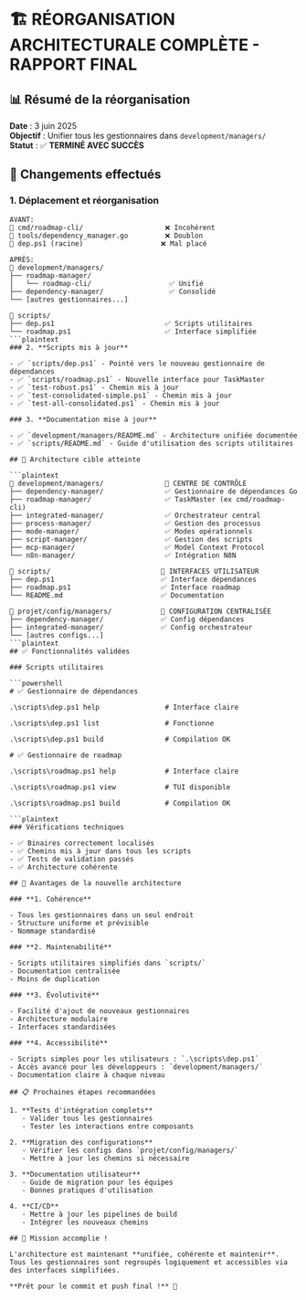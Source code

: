 # 🏗️ RÉORGANISATION ARCHITECTURALE COMPLÈTE - RAPPORT FINAL

## 📊 Résumé de la réorganisation

**Date** : 3 juin 2025  
**Objectif** : Unifier tous les gestionnaires dans `development/managers/`  
**Statut** : ✅ **TERMINÉ AVEC SUCCÈS**

## 🔄 Changements effectués

### 1. **Déplacement et réorganisation**

```plaintext
AVANT:
📁 cmd/roadmap-cli/                    ❌ Incohérent
📁 tools/dependency_manager.go         ❌ Doublon
📁 dep.ps1 (racine)                   ❌ Mal placé

APRÈS:
📁 development/managers/
├── roadmap-manager/
│   └── roadmap-cli/                   ✅ Unifié
├── dependency-manager/                ✅ Consolidé
└── [autres gestionnaires...]

📁 scripts/
├── dep.ps1                           ✅ Scripts utilitaires
└── roadmap.ps1                       ✅ Interface simplifiée
```plaintext
### 2. **Scripts mis à jour**

- ✅ `scripts/dep.ps1` - Pointé vers le nouveau gestionnaire de dépendances
- ✅ `scripts/roadmap.ps1` - Nouvelle interface pour TaskMaster
- ✅ `test-robust.ps1` - Chemin mis à jour
- ✅ `test-consolidated-simple.ps1` - Chemin mis à jour  
- ✅ `test-all-consolidated.ps1` - Chemin mis à jour

### 3. **Documentation mise à jour**

- ✅ `development/managers/README.md` - Architecture unifiée documentée
- ✅ `scripts/README.md` - Guide d'utilisation des scripts utilitaires

## 🎯 Architecture cible atteinte

```plaintext
📁 development/managers/               🎯 CENTRE DE CONTRÔLE
├── dependency-manager/               ✅ Gestionnaire de dépendances Go
├── roadmap-manager/                  ✅ TaskMaster (ex cmd/roadmap-cli)
├── integrated-manager/               ✅ Orchestrateur central
├── process-manager/                  ✅ Gestion des processus
├── mode-manager/                     ✅ Modes opérationnels
├── script-manager/                   ✅ Gestion des scripts
├── mcp-manager/                      ✅ Model Context Protocol
└── n8n-manager/                      ✅ Intégration N8N

📁 scripts/                           🎯 INTERFACES UTILISATEUR
├── dep.ps1                          ✅ Interface dépendances
├── roadmap.ps1                      ✅ Interface roadmap
└── README.md                        ✅ Documentation

📁 projet/config/managers/            🎯 CONFIGURATION CENTRALISÉE
├── dependency-manager/              ✅ Config dépendances
├── integrated-manager/              ✅ Config orchestrateur
└── [autres configs...]
```plaintext
## ✅ Fonctionnalités validées

### Scripts utilitaires

```powershell
# ✅ Gestionnaire de dépendances

.\scripts\dep.ps1 help                # Interface claire

.\scripts\dep.ps1 list                # Fonctionne

.\scripts\dep.ps1 build               # Compilation OK

# ✅ Gestionnaire de roadmap  

.\scripts\roadmap.ps1 help            # Interface claire

.\scripts\roadmap.ps1 view            # TUI disponible

.\scripts\roadmap.ps1 build           # Compilation OK

```plaintext
### Vérifications techniques

- ✅ Binaires correctement localisés
- ✅ Chemins mis à jour dans tous les scripts
- ✅ Tests de validation passés
- ✅ Architecture cohérente

## 🚀 Avantages de la nouvelle architecture

### **1. Cohérence**

- Tous les gestionnaires dans un seul endroit
- Structure uniforme et prévisible
- Nommage standardisé

### **2. Maintenabilité**

- Scripts utilitaires simplifiés dans `scripts/`
- Documentation centralisée
- Moins de duplication

### **3. Évolutivité**

- Facilité d'ajout de nouveaux gestionnaires
- Architecture modulaire
- Interfaces standardisées

### **4. Accessibilité**

- Scripts simples pour les utilisateurs : `.\scripts\dep.ps1`
- Accès avancé pour les développeurs : `development/managers/`
- Documentation claire à chaque niveau

## 📋 Prochaines étapes recommandées

1. **Tests d'intégration complets** 
   - Valider tous les gestionnaires
   - Tester les interactions entre composants

2. **Migration des configurations** 
   - Vérifier les configs dans `projet/config/managers/`
   - Mettre à jour les chemins si nécessaire

3. **Documentation utilisateur**
   - Guide de migration pour les équipes
   - Bonnes pratiques d'utilisation

4. **CI/CD**
   - Mettre à jour les pipelines de build
   - Intégrer les nouveaux chemins

## 🎉 Mission accomplie !

L'architecture est maintenant **unifiée, cohérente et maintenir**. Tous les gestionnaires sont regroupés logiquement et accessibles via des interfaces simplifiées.

**Prêt pour le commit et push final !** 🚀
